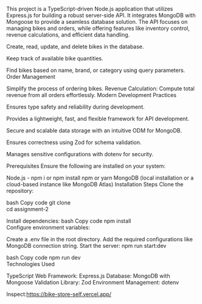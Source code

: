 <!-- Assignment 2 - Bike Store  -->
This project is a TypeScript-driven Node.js application that utilizes Express.js for building a robust server-side API. It integrates MongoDB with Mongoose to provide a seamless database solution. The API focuses on managing bikes and orders, while offering features like inventory control, revenue calculations, and efficient data handling.

<!-- ///Key Features/// -->
<!-- Bike Management -->
<!-- CRUD Operations:  -->
Create, read, update, and delete bikes in the database.
<!-- Inventory Control: -->
 Keep track of available bike quantities.
<!-- Search & Filter:  -->
Find bikes based on name, brand, or category using query parameters.
Order Management
<!-- Place Orders: -->
 Simplify the process of ordering bikes.
Revenue Calculation: Compute total revenue from all orders effortlessly.
Modern Development Practices
<!-- TypeScript:  -->
Ensures type safety and reliability during development.
<!-- Express.js:  -->
Provides a lightweight, fast, and flexible framework for API development.
<!-- MongoDB & Mongoose: -->
 Secure and scalable data storage with an intuitive ODM for MongoDB.
<!-- Data Validation:  -->
Ensures correctness using Zod for schema validation.
<!-- Environment Variables:  -->
Manages sensitive configurations with dotenv for security.

Prerequisites
Ensure the following are installed on your system:

Node.js - npm i or npm install
npm or yarn
MongoDB (local installation or a cloud-based instance like MongoDB Atlas)
Installation Steps
Clone the repository:

bash
Copy code
git clone <repository-url>  
cd assignment-2  

Install dependencies:
bash
Copy code
npm install  
Configure environment variables:

Create a .env file in the root directory.
Add the required configurations like MongoDB connection string.
Start the server:
npm run start:dev

bash
Copy code
npm run dev  
Technologies Used

<!-- Programming Language:  -->
TypeScript
Web Framework: Express.js
Database: MongoDB with Mongoose
Validation Library: Zod
Environment Management: dotenv


Inspect:https://bike-store-self.vercel.app/